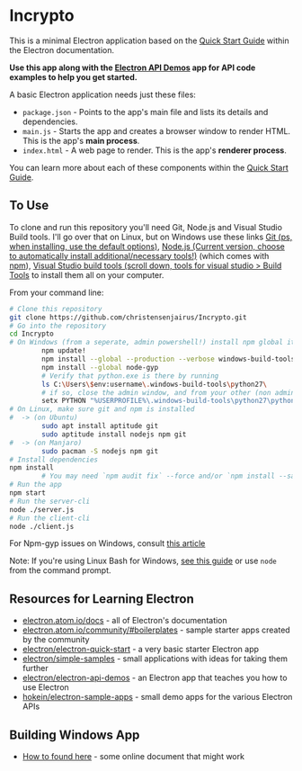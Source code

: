 # Incrypto

This is a minimal Electron application based on the [Quick Start Guide](http://electron.atom.io/docs/tutorial/quick-start) within the Electron documentation.

**Use this app along with the [Electron API Demos](http://electron.atom.io/#get-started) app for API code examples to help you get started.**

A basic Electron application needs just these files:

- `package.json` - Points to the app's main file and lists its details and dependencies.
- `main.js` - Starts the app and creates a browser window to render HTML. This is the app's **main process**.
- `index.html` - A web page to render. This is the app's **renderer process**.

You can learn more about each of these components within the [Quick Start Guide](http://electron.atom.io/docs/tutorial/quick-start).

## To Use

To clone and run this repository you'll need Git, Node.js and Visual Studio Build tools. I'll go over that on Linux, but on Windows use these links [Git (ps, when installing, use the default options)](https://git-scm.com), [Node.js (Current version, choose to automatically install additional/necessary tools!)](https://nodejs.org/en/download/current/) (which comes with [npm](http://npmjs.com)), [Visual Studio build tools (scroll down, tools for visual studio > Build Tools](https://visualstudio.microsoft.com/downloads/) to install them all on your computer.

From your command line:

```bash
# Clone this repository
git clone https://github.com/christensenjairus/Incrypto.git
# Go into the repository
cd Incrypto
# On Windows (from a seperate, admin powershell!) install npm global items to allow you to develop on your computer
        npm update!
        npm install --global --production --verbose windows-build-tools -vs2017
        npm install --global node-gyp
        # Verify that python.exe is there by running
        ls C:\Users\$env:username\.windows-build-tools\python27\
        # if so, close the admin window, and from your other (non admin) shell, run...
        setx PYTHON "%USERPROFILE%\.windows-build-tools\python27\python.exe"
# On Linux, make sure git and npm is installed
#  -> (on Ubuntu)
        sudo apt install aptitude git
        sudo aptitude install nodejs npm git
#  -> (on Manjaro)
        sudo pacman -S nodejs npm git
# Install dependencies 
npm install
        # You may need `npm audit fix` --force and/or `npm install --save typescript`
# Run the app
npm start
# Run the server-cli
node ./server.js
# Run the client-cli
node ./client.js
```
For Npm-gyp issues on Windows, consult [this article](https://spin.atomicobject.com/2019/03/27/node-gyp-windows/) 

Note: If you're using Linux Bash for Windows, [see this guide](https://www.howtogeek.com/261575/how-to-run-graphical-linux-desktop-applications-from-windows-10s-bash-shell/) or use `node` from the command prompt.

## Resources for Learning Electron

- [electron.atom.io/docs](http://electron.atom.io/docs) - all of Electron's documentation
- [electron.atom.io/community/#boilerplates](http://electron.atom.io/community/#boilerplates) - sample starter apps created by the community
- [electron/electron-quick-start](https://github.com/electron/electron-quick-start) - a very basic starter Electron app
- [electron/simple-samples](https://github.com/electron/simple-samples) - small applications with ideas for taking them further
- [electron/electron-api-demos](https://github.com/electron/electron-api-demos) - an Electron app that teaches you how to use Electron
- [hokein/electron-sample-apps](https://github.com/hokein/electron-sample-apps) - small demo apps for the various Electron APIs

## Building Windows App
- [How to found here](https://ourcodeworld.com/articles/read/365/how-to-create-a-windows-installer-for-an-application-built-with-electron-framework) - some online document that might work

